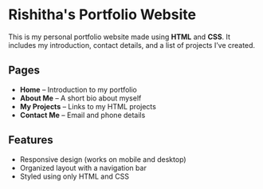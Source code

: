 # Rishitha's Portfolio Website

This is my personal portfolio website made using **HTML** and **CSS**. It includes my introduction, contact details, and a list of projects I’ve created.

##  Pages

- **Home** – Introduction to my portfolio  
- **About Me** – A short bio about myself  
- **My Projects** – Links to my HTML projects  
- **Contact Me** – Email and phone details

##  Features

- Responsive design (works on mobile and desktop)
- Organized layout with a navigation bar
- Styled using only HTML and CSS
